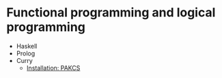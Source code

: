 # Functional programming and logical programming
- Haskell
- Prolog
- Curry
  - [Installation: PAKCS](curry-lang)